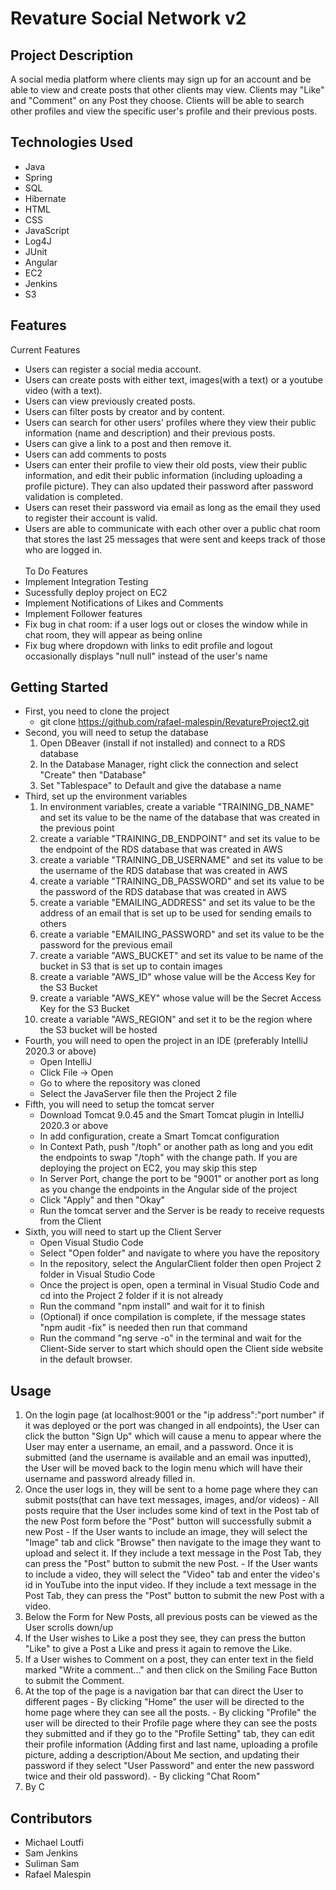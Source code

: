 # Revature Social Network v2
## Project Description
A social media platform where clients may sign up for an account and be able to view and create posts that other clients may view. Clients may "Like" and "Comment" on any Post they choose.  Clients will be able to search other profiles and view the specific user's profile and their previous posts.
## Technologies Used
- Java
- Spring
- SQL
- Hibernate
- HTML
- CSS
- JavaScript
- Log4J
- JUnit
- Angular
- EC2
- Jenkins
- S3
## Features
Current Features
- Users can register a social media account.
- Users can create posts with either text, images(with a text) or a youtube video (with a text).
- Users can view previously created posts.
- Users can filter posts by creator and by content.
- Users can search for other users' profiles where they view their public information (name and description) and their previous posts.
- Users can give a link to a post and then remove it.
- Users can add comments to posts
- Users can enter their profile to view their old posts, view their public information, and edit their public information (including uploading a profile picture). They can also updated their password after password validation is completed.
- Users can reset their password via email as long as the email they used to register their account is valid.
- Users are able to communicate with each other over a public chat room that stores the last 25 messages that were sent and keeps track of those who are logged in.  
<br />To Do Features
- Implement Integration Testing
- Sucessfully deploy project on EC2
- Implement Notifications of Likes and Comments
- Implement Follower features
- Fix bug in chat room: if a user logs out or closes the window while in chat room, they will appear as being online
- Fix bug where dropdown with links to edit profile and logout occasionally displays "null null" instead of the user's name

## Getting Started
- First, you need to clone the project
  - git clone https://github.com/rafael-malespin/RevatureProject2.git
- Second, you will need to setup the database
  1. Open DBeaver (install if not installed) and connect to a RDS database
  2. In the Database Manager, right click the connection and select "Create" then "Database"
  3. Set "Tablespace" to Default and give the database a name
- Third, set up the environment variables
  1. In environment variables, create a variable "TRAINING_DB_NAME" and set its value to be the name of the database that was created in the previous point
  2. create a variable "TRAINING_DB_ENDPOINT" and set its value to be the endpoint of the RDS database that was created in AWS
  3. create a variable "TRAINING_DB_USERNAME" and set its value to be the username of the RDS database that was created in AWS
  4. create a variable "TRAINING_DB_PASSWORD" and set its value to be the password of the RDS database that was created in AWS
  5. create a variable "EMAILING_ADDRESS" and set its value to be the address of an email that is set up to be used for sending emails to others
  6. create a variable "EMAILING_PASSWORD" and set its value to be the password for the previous email
  7. create a variable "AWS_BUCKET" and set its value to be name of the bucket in S3 that is set up to contain images
  8. create a variable "AWS_ID" whose value will be the Access Key for the S3 Bucket
  9. create a variable "AWS_KEY" whose value will be the Secret Access Key for the S3 Bucket
  10. create a variable "AWS_REGION" and set it to be the region where the S3 bucket will be hosted
- Fourth, you will need to open the project in an IDE (preferably IntelliJ 2020.3 or above)
  - Open IntelliJ
  - Click File -> Open
  - Go to where the repository was cloned
  - Select the JavaServer file then the Project 2 file
- Fifth, you will need to setup the tomcat server
  - Download Tomcat 9.0.45 and the Smart Tomcat plugin in IntelliJ 2020.3 or above
  - In add configuration, create a Smart Tomcat configuration
  - In Context Path, push "/toph" or another path as long and you edit the endpoints to swap "/toph" with the change path.  If you are deploying the project on EC2, you may skip this step
  - In Server Port, change the port to be "9001" or another port as long as you change the endpoints in the Angular side of the project
  - Click "Apply" and then "Okay"
  - Run the tomcat server and the Server is be ready to receive requests from the Client
- Sixth, you will need to start up the Client Server
  - Open Visual Studio Code
  - Select "Open folder" and navigate to where you have the repository
  - In the repository, select the AngularClient folder then open Project 2 folder in Visual Studio Code
  - Once the project is open, open a terminal in Visual Studio Code and cd into the Project 2 folder if it is not already
  - Run the command "npm install" and wait for it to finish
  - (Optional) if once compilation is complete, if the message states "npm audit -fix" is needed then run that command
  - Run the command "ng serve -o" in the terminal and wait for the Client-Side server to start which should open the Client side website in the default browser.

## Usage
  1. On the login page (at localhost:9001 or the "ip address":"port number" if it was deployed or the port was changed in all endpoints), the User can click the button "Sign Up" which will cause a menu to appear where the User may enter a username, an email, and a password. Once it is submitted (and the username is available and an email was inputted), the User will be moved back to the login menu which will have their username and password already filled in.
  2. Once the user logs in, they will be sent to a home page where they can submit posts(that can have text messages, images, and/or videos)
    - All posts require that the User includes some kind of text in the Post tab of the new Post form before the "Post" button will successfully submit a new Post
    - If the User wants to include an image, they will select the "Image" tab and click "Browse" then navigate to the image they want to upload and select it. If they include a text message in the Post Tab, they can press the "Post" button to submit the new Post.
    - If the User wants to include a video, they will select the "Video" tab and enter the video's id in YouTube into the input video. If they include a text message in the Post Tab, they can press the "Post" button to submit the new Post with a video.
  3. Below the Form for New Posts, all previous posts can be viewed as the User scrolls down/up
  4. If the User wishes to Like a post they see, they can press the button "Like" to give a Post a Like and press it again to remove the Like.
  5. If a User wishes to Comment on a post, they can enter text in the field marked "Write a comment..." and then click on the Smiling Face Button to submit the Comment.
  6. At the top of the page is a navigation bar that can direct the User to different pages
    - By clicking "Home" the user will be directed to the home page where they can see all the posts.
    - By clicking "Profile" the user will be directed to their Profile page where they can see the posts they submitted and if they go to the "Profile Setting" tab, they can edit their profile information (Adding first and last name, uploading a profile picture, adding a description/About Me section, and updating their password if they select "User Password" and enter the new password twice and their old password).
    - By clicking "Chat Room"
  8. By C
    

## Contributors
 - Michael Loutfi
 - Sam Jenkins
 - Suliman Sam
 - Rafael Malespin
